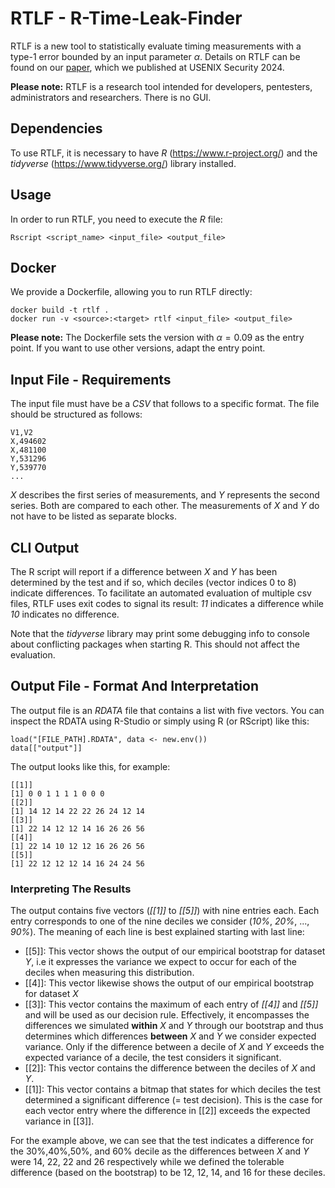# RTLF - R-Time-Leak-Finder

RTLF is a new tool to statistically evaluate timing measurements with a type-1 error bounded by an input parameter $\alpha$. Details on RTLF can be found on our [paper](https://www.usenix.org/conference/usenixsecurity24/presentation/dunsche), which we published at USENIX Security 2024.

**Please note:**  RTLF is a research tool intended for developers, pentesters, administrators and researchers. There is no GUI.

Dependencies
--
To use RTLF, it is necessary to have *R* (https://www.r-project.org/) and the *tidyverse* (https://www.tidyverse.org/) library installed.

Usage
--
In order to run RTLF, you need to execute the *R* file:
```
Rscript <script_name> <input_file> <output_file>
```

Docker
--
We provide a Dockerfile, allowing you to run RTLF directly:
```
docker build -t rtlf .
docker run -v <source>:<target> rtlf <input_file> <output_file>
```

**Please note:**  The Dockerfile sets the version with $\alpha=0.09$ as the entry point. If you want to use other versions, adapt the entry point.

Input File - Requirements
--
The input file must have be a *CSV* that follows to a specific format. The file should be structured as follows: 
```
V1,V2
X,494602
X,481100
Y,531296
Y,539770
...
```
*X* describes the first series of measurements, and *Y* represents the second series. Both are compared to each other. The measurements of *X* and *Y* do not have to be listed as separate blocks.

CLI Output
--
The R script will report if a difference between *X* and *Y* has been determined by the test and if so, which deciles (vector indices 0 to 8) indicate differences. To facilitate an automated evaluation of multiple csv files, RTLF uses exit codes to signal its result: *11* indicates a difference while *10* indicates no difference.

Note that the *tidyverse* library may print some debugging info to console about conflicting packages when starting R. This should not affect the evaluation.

Output File - Format And Interpretation
--
The output file is an *RDATA* file that contains a list with five vectors. You can inspect the RDATA using R-Studio or simply using R (or RScript) like this:
```
load("[FILE_PATH].RDATA", data <- new.env())
data[["output"]]
```

The output looks like this, for example:
```
[[1]]
[1] 0 0 1 1 1 1 0 0 0
[[2]]
[1] 14 12 14 22 22 26 24 12 14
[[3]]
[1] 22 14 12 12 14 16 26 26 56
[[4]]
[1] 22 14 10 12 12 16 26 26 56
[[5]]
[1] 22 12 12 12 14 16 24 24 56
```

### Interpreting The Results
The output contains five vectors (*[[1]]* to *[[5]]*) with nine entries each. Each entry corresponds to one of the nine deciles we consider (*10%*, *20%*, ..., *90%*). The meaning of each line is best explained starting with last line:
- [[5]]: This vector shows the output of our empirical bootstrap for dataset *Y*, i.e it expresses the variance we expect to occur for each of the deciles when measuring this distribution. 
- [[4]]: This vector likewise shows the output of our empirical bootstrap for dataset *X*
- [[3]]: This vector contains the maximum of each entry of *[[4]]* and *[[5]]* and will be used as our decision rule. Effectively, it encompasses the differences we simulated **within** *X* and *Y* through our bootstrap and thus determines which differences **between** *X* and *Y* we consider expected variance. Only if the difference between a decile of *X* and *Y* exceeds the expected variance of a decile, the test considers it significant.
- [[2]]: This vector contains the difference between the deciles of *X* and *Y*.
- [[1]]: This vector contains a bitmap that states for which deciles the test determined a significant difference (= test decision). This is the case for each vector entry where the difference in [[2]] exceeds the expected variance in [[3]].

For the example above, we can see that the test indicates a difference for the 30%,40%,50%, and 60% decile as the differences between *X* and *Y* were 14, 22, 22 and 26 respectively while we defined the tolerable difference (based on the bootstrap) to be 12, 12, 14, and 16 for these deciles.
